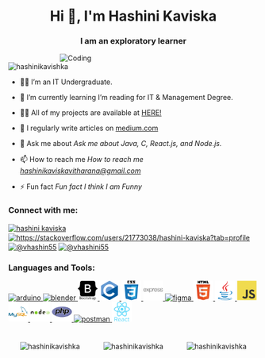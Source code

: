 
<h1 align="center">Hi 👋, I'm Hashini Kaviska</h1>
<h3 align="center">I am an exploratory learner</h3>
<img align="right" alt="Coding" width="400" src="https://camo.githubusercontent.com/92366f0dd7da9e6314a00fe77b48706c3aaa4916de7f82250aecaf3194a696d9/68747470733a2f2f6d656469612e67697068792e636f6d2f6d656469612f72716439523379614479313661386b4443312f67697068792e676966"

<p align="left"> <img src="https://komarev.com/ghpvc/?username=hashinikavishka&label=Profile%20views&color=0e75b6&style=flat" alt="hashinikavishka" /> </p>


- 👩‍🎓 I’m an IT Undergraduate.

- 🌱 I’m currently learning I’m reading for IT & Management Degree.

- 👩‍💻 All of my projects are available at <a href="https://github.com/HashiniKavishka?tab=repositories">HERE!</a></p>

- 📝 I regularly write articles on <a href="https://vhashini55.medium.com/" rel="nofollow">medium.com</a>

- 💬 Ask me about *Ask me about Java, C, React.js, and Node.js.*

- 📫 How to reach me *How to reach me hashinikaviskavitharana@gmail.com*

- ⚡ Fun fact *Fun fact I think I am Funny*

<h3 align="left">Connect with me:</h3>
<p align="left">
<a href="linkedin.com/in/hashini-kaviska" target="blank"><img align="center" src="https://raw.githubusercontent.com/rahuldkjain/github-profile-readme-generator/master/src/images/icons/Social/linked-in-alt.svg" alt="hashini kaviska" height="30" width="40" /></a>
<a href="https://stackoverflow.com/users/https://stackoverflow.com/users/21773038/hashini-kaviska?tab=profile" target="blank"><img align="center" src="https://raw.githubusercontent.com/rahuldkjain/github-profile-readme-generator/master/src/images/icons/Social/stack-overflow.svg" alt="https://stackoverflow.com/users/21773038/hashini-kaviska?tab=profile" height="30" width="40" /></a>
<a href="https://medium.com/@vhashin55" target="blank"><img align="center" src="https://raw.githubusercontent.com/rahuldkjain/github-profile-readme-generator/master/src/images/icons/Social/medium.svg" alt="@vhashin55" height="30" width="40" /></a>
<a href="https://www.hackerearth.com/@vhashini55" target="blank"><img align="center" src="https://raw.githubusercontent.com/rahuldkjain/github-profile-readme-generator/master/src/images/icons/Social/hackerearth.svg" alt="@vhashini55" height="30" width="40" /></a>
</p>

<h3 align="left">Languages and Tools:</h3>
<p align="left"> <a href="https://www.arduino.cc/" target="_blank" rel="noreferrer"> <img src="https://cdn.worldvectorlogo.com/logos/arduino-1.svg" alt="arduino" width="40" height="40"/> </a> <a href="https://www.blender.org/" target="_blank" rel="noreferrer"> <img src="https://download.blender.org/branding/community/blender_community_badge_white.svg" alt="blender" width="40" height="40"/> </a> <a href="https://getbootstrap.com" target="_blank" rel="noreferrer"> <img src="https://raw.githubusercontent.com/devicons/devicon/master/icons/bootstrap/bootstrap-plain-wordmark.svg" alt="bootstrap" width="40" height="40"/> </a> <a href="https://www.cprogramming.com/" target="_blank" rel="noreferrer"> <img src="https://raw.githubusercontent.com/devicons/devicon/master/icons/c/c-original.svg" alt="c" width="40" height="40"/> </a> <a href="https://www.w3schools.com/css/" target="_blank" rel="noreferrer"> <img src="https://raw.githubusercontent.com/devicons/devicon/master/icons/css3/css3-original-wordmark.svg" alt="css3" width="40" height="40"/> </a> <a href="https://expressjs.com" target="_blank" rel="noreferrer"> <img src="https://raw.githubusercontent.com/devicons/devicon/master/icons/express/express-original-wordmark.svg" alt="express" width="40" height="40"/> </a> <a href="https://www.figma.com/" target="_blank" rel="noreferrer"> <img src="https://www.vectorlogo.zone/logos/figma/figma-icon.svg" alt="figma" width="40" height="40"/> </a> <a href="https://www.w3.org/html/" target="_blank" rel="noreferrer"> <img src="https://raw.githubusercontent.com/devicons/devicon/master/icons/html5/html5-original-wordmark.svg" alt="html5" width="40" height="40"/> </a> <a href="https://www.java.com" target="_blank" rel="noreferrer"> <img src="https://raw.githubusercontent.com/devicons/devicon/master/icons/java/java-original.svg" alt="java" width="40" height="40"/> </a> <a href="https://developer.mozilla.org/en-US/docs/Web/JavaScript" target="_blank" rel="noreferrer"> <img src="https://raw.githubusercontent.com/devicons/devicon/master/icons/javascript/javascript-original.svg" alt="javascript" width="40" height="40"/> </a> <a href="https://www.mysql.com/" target="_blank" rel="noreferrer"> <img src="https://raw.githubusercontent.com/devicons/devicon/master/icons/mysql/mysql-original-wordmark.svg" alt="mysql" width="40" height="40"/> </a> <a href="https://nodejs.org" target="_blank" rel="noreferrer"> <img src="https://raw.githubusercontent.com/devicons/devicon/master/icons/nodejs/nodejs-original-wordmark.svg" alt="nodejs" width="40" height="40"/> </a> <a href="https://www.php.net" target="_blank" rel="noreferrer"> <img src="https://raw.githubusercontent.com/devicons/devicon/master/icons/php/php-original.svg" alt="php" width="40" height="40"/> </a> <a href="https://postman.com" target="_blank" rel="noreferrer"> <img src="https://www.vectorlogo.zone/logos/getpostman/getpostman-icon.svg" alt="postman" width="40" height="40"/> </a> <a href="https://reactjs.org/" target="_blank" rel="noreferrer"> <img src="https://raw.githubusercontent.com/devicons/devicon/master/icons/react/react-original-wordmark.svg" alt="react" width="40" height="40"/> </a> </p>

<div style="display: flex; flex-wrap: wrap; justify-content: flex-start;">
  <div style="flex: 1; margin: 10px;">
    <p align="center">
      <img src="https://github-readme-stats.vercel.app/api/top-langs?username=hashinikavishka&show_icons=true&locale=en&layout=compact" alt="hashinikavishka" />
    </p>
  </div>
  <div style="flex: 1; margin: 10px;">
    <p align="center">
      <img src="https://github-readme-stats.vercel.app/api?username=hashinikavishka&show_icons=true&locale=en" alt="hashinikavishka" />
    </p>
  </div>
  <div style="flex: 1; margin: 10px;">
    <p align="center">
      <img src="https://github-readme-streak-stats.herokuapp.com/?user=hashinikavishka&" alt="hashinikavishka" />
    </p>
  </div>
</div>




